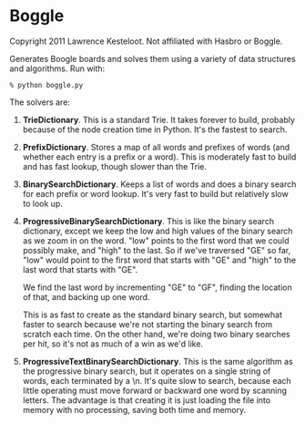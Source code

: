 Boggle
======

Copyright 2011 Lawrence Kesteloot. Not affiliated with Hasbro or Boggle.

Generates Boogle boards and solves them using a variety of data structures
and algorithms. Run with:

    % python boggle.py

The solvers are:

1. **TrieDictionary**. This is a standard Trie. It takes forever to build, probably
    because of the node creation time in Python. It's the fastest to search.

2. **PrefixDictionary**. Stores a map of all words and prefixes
    of words (and whether each entry is
    a prefix or a word). This is moderately fast to build and has fast lookup,
    though slower than the Trie.

3. **BinarySearchDictionary**. Keeps a list of words and does a binary search for
    each prefix or word lookup. It's very fast to build but relatively slow to
    look up.

4. **ProgressiveBinarySearchDictionary**. This is like the binary search dictionary,
    except we keep the low and high
    values of the binary search as we zoom in on the word. "low" points to the first
    word that we could possibly make, and "high" to the last. So if we've traversed
    "GE" so far, "low" would point to the first word that starts with "GE" and "high"
    to the last word that starts with "GE".

    We find the last word by incrementing "GE" to "GF", finding the location of that,
    and backing up one word.

    This is as fast to create as the standard binary search, but somewhat faster to search
    because we're not starting the binary search from scratch each time. On the other hand,
    we're doing two binary searches per hit, so it's not as much of a win as we'd like.

5. **ProgressiveTextBinarySearchDictionary**. This is the same algorithm as
    the progressive binary search, but it operates
    on a single string of words, each terminated by a \n. It's quite slow to search, because
    each little operating must move forward or backward one word by scanning letters. The
    advantage is that creating it is just loading the file into memory with no processing,
    saving both time and memory.

